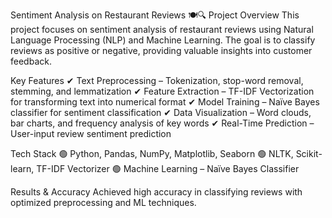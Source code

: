 Sentiment Analysis on Restaurant Reviews 🍽️🔍
Project Overview
This project focuses on sentiment analysis of restaurant reviews using Natural Language Processing (NLP) and Machine Learning. The goal is to classify reviews as positive or negative, providing valuable insights into customer feedback.

Key Features
✔ Text Preprocessing – Tokenization, stop-word removal, stemming, and lemmatization
✔ Feature Extraction – TF-IDF Vectorization for transforming text into numerical format
✔ Model Training – Naïve Bayes classifier for sentiment classification
✔ Data Visualization – Word clouds, bar charts, and frequency analysis of key words
✔ Real-Time Prediction – User-input review sentiment prediction

Tech Stack
🟢 Python, Pandas, NumPy, Matplotlib, Seaborn
🟢 NLTK, Scikit-learn, TF-IDF Vectorizer
🟢 Machine Learning – Naïve Bayes Classifier

Results & Accuracy
Achieved high accuracy in classifying reviews with optimized preprocessing and ML techniques.
